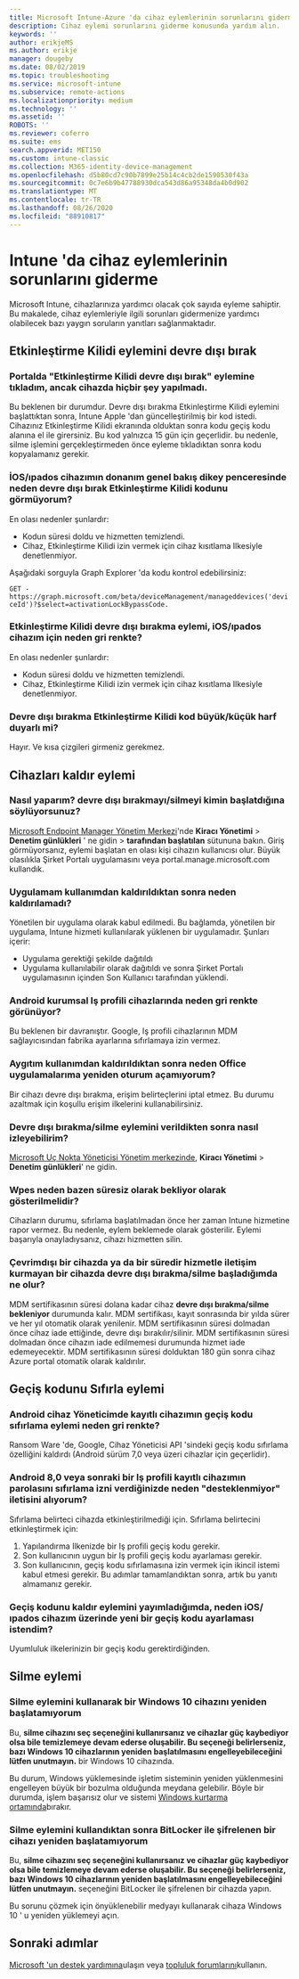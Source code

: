 ```yaml
---
title: Microsoft Intune-Azure 'da cihaz eylemlerinin sorunlarını giderme | Microsoft Docs
description: Cihaz eylemi sorunlarını giderme konusunda yardım alın.
keywords: ''
author: erikjeMS
ms.author: erikje
manager: dougeby
ms.date: 08/02/2019
ms.topic: troubleshooting
ms.service: microsoft-intune
ms.subservice: remote-actions
ms.localizationpriority: medium
ms.technology: ''
ms.assetid: ''
ROBOTS: ''
ms.reviewer: coferro
ms.suite: ems
search.appverid: MET150
ms.custom: intune-classic
ms.collection: M365-identity-device-management
ms.openlocfilehash: d5b80cd7c90b7899e25b14c4cb2de1590530f43a
ms.sourcegitcommit: 0c7e6b9b47788930dca543d86a95348da4b0d902
ms.translationtype: MT
ms.contentlocale: tr-TR
ms.lasthandoff: 08/26/2020
ms.locfileid: "88910817"
---
```

# <a name="troubleshoot-device-actions-in-intune"></a>Intune 'da cihaz eylemlerinin sorunlarını giderme

Microsoft Intune, cihazlarınıza yardımcı olacak çok sayıda eyleme sahiptir. Bu makalede, cihaz eylemleriyle ilgili sorunları gidermenize yardımcı olabilecek bazı yaygın soruların yanıtları sağlanmaktadır.

## <a name="disable-activation-lock-action"></a>Etkinleştirme Kilidi eylemini devre dışı bırak

### <a name="i-clicked-the-disable-activation-lock-action-in-the-portal-but-nothing-happened-on-the-device"></a>Portalda "Etkinleştirme Kilidi devre dışı bırak" eylemine tıkladım, ancak cihazda hiçbir şey yapılmadı.
Bu beklenen bir durumdur. Devre dışı bırakma Etkinleştirme Kilidi eylemini başlattıktan sonra, Intune Apple 'dan güncelleştirilmiş bir kod istedi. Cihazınız Etkinleştirme Kilidi ekranında olduktan sonra kodu geçiş kodu alanına el ile girersiniz. Bu kod yalnızca 15 gün için geçerlidir. bu nedenle, silme işlemini gerçekleştirmeden önce eyleme tıkladıktan sonra kodu kopyalamanız gerekir.

### <a name="why-dont-i-see-the-disable-activation-lock-code-in-the-hardware-overview-blade-of-my-iosipados-device"></a>İOS/ıpados cihazımın donanım genel bakış dikey penceresinde neden devre dışı bırak Etkinleştirme Kilidi kodunu görmüyorum?
En olası nedenler şunlardır:
- Kodun süresi doldu ve hizmetten temizlendi.
- Cihaz, Etkinleştirme Kilidi izin vermek için cihaz kısıtlama Ilkesiyle denetlenmiyor.

Aşağıdaki sorguyla Graph Explorer 'da kodu kontrol edebilirsiniz:

```GET - https://graph.microsoft.com/beta/deviceManagement/manageddevices('deviceId')?$select=activationLockBypassCode.```

### <a name="why-is-the-disable-activation-lock-action-greyed-out-for-my-iosipados-device"></a>Etkinleştirme Kilidi devre dışı bırakma eylemi, iOS/ıpados cihazım için neden gri renkte?
En olası nedenler şunlardır: 
- Kodun süresi doldu ve hizmetten temizlendi.
- Cihaz, Etkinleştirme Kilidi izin vermek için cihaz kısıtlama Ilkesiyle denetlenmiyor.

### <a name="is-the-disable-activation-lock-code-case-sensitive"></a>Devre dışı bırakma Etkinleştirme Kilidi kod büyük/küçük harf duyarlı mi?
Hayır. Ve kısa çizgileri girmeniz gerekmez.

## <a name="remove-devices-action"></a>Cihazları kaldır eylemi

### <a name="how-do-i-tell-who-started-a-retirewipe"></a>Nasıl yaparım? devre dışı bırakmayı/silmeyi kimin başlatdığına söylüyorsunuz?
[Microsoft Endpoint Manager Yönetim Merkezi](https://go.microsoft.com/fwlink/?linkid=2109431)'nde **Kiracı Yönetimi**  >  **Denetim günlükleri** ' ne gidin > **tarafından başlatılan** sütununa bakın.
Giriş görmüyorsanız, eylemi başlatan en olası kişi cihazın kullanıcısı olur. Büyük olasılıkla Şirket Portalı uygulamasını veya portal.manage.microsoft.com kullandık.

### <a name="why-wasnt-my-application-uninstalled-after-using-retire"></a>Uygulamam kullanımdan kaldırıldıktan sonra neden kaldırılamadı?
Yönetilen bir uygulama olarak kabul edilmedi. Bu bağlamda, yönetilen bir uygulama, Intune hizmeti kullanılarak yüklenen bir uygulamadır. Şunları içerir:
- Uygulama gerektiği şekilde dağıtıldı
- Uygulama kullanılabilir olarak dağıtıldı ve sonra Şirket Portalı uygulamasının içinden Son Kullanıcı tarafından yüklendi.

### <a name="why-is-wipe-grayed-out-for-android-enterprise-work-profile-devices"></a>Android kurumsal Iş profili cihazlarında neden gri renkte görünüyor?
Bu beklenen bir davranıştır. Google, Iş profili cihazlarının MDM sağlayıcısından fabrika ayarlarına sıfırlamaya izin vermez.

### <a name="why-can-i-sign-back-into-my-office-apps-after-my-device-was-retired"></a>Aygıtım kullanımdan kaldırıldıktan sonra neden Office uygulamalarıma yeniden oturum açamıyorum?
Bir cihazı devre dışı bırakma, erişim belirteçlerini iptal etmez. Bu durumu azaltmak için koşullu erişim ilkelerini kullanabilirsiniz.

### <a name="how-can-i-monitor-a-retirewipe-action-after-it-was-issued"></a>Devre dışı bırakma/silme eylemini verildikten sonra nasıl izleyebilirim?
[Microsoft Uç Nokta Yöneticisi Yönetim merkezinde](https://go.microsoft.com/fwlink/?linkid=2109431), **Kiracı Yönetimi**  >  **Denetim günlükleri**' ne gidin.

### <a name="why-do-wipes-sometimes-show-as-pending-indefinitely"></a>Wpes neden bazen süresiz olarak bekliyor olarak gösterilmelidir?
Cihazların durumu, sıfırlama başlatılmadan önce her zaman Intune hizmetine rapor vermez. Bu nedenle, eylem beklemede olarak gösterilir. Eylemi başarıyla onayladıysanız, cihazı hizmetten silin.

### <a name="what-happens-if-i-start-a-retirewipe-on-an-offline-device-or-a-device-that-hasnt-communicated-with-the-service-in-a-while"></a>Çevrimdışı bir cihazda ya da bir süredir hizmetle iletişim kurmayan bir cihazda devre dışı bırakma/silme başladığımda ne olur?
MDM sertifikasının süresi dolana kadar cihaz **devre dışı bırakma/silme bekleniyor** durumunda kalır. MDM sertifikası, kayıt sonrasında bir yılda sürer ve her yıl otomatik olarak yenilenir. MDM sertifikasının süresi dolmadan önce cihaz iade ettiğinde, devre dışı bırakılır/silinir. MDM sertifikasının süresi dolmadan önce cihazın iade edilmemesi durumunda hizmet iade edemeyecektir. MDM sertifikasının süresi dolduktan 180 gün sonra cihaz Azure portal otomatik olarak kaldırılır.


## <a name="reset-passcode-action"></a>Geçiş kodunu Sıfırla eylemi

### <a name="why-is-the-reset-passcode-action-greyed-out-on-my-android-device-admin-enrolled-device"></a>Android cihaz Yöneticimde kayıtlı cihazımın geçiş kodu sıfırlama eylemi neden gri renkte?
Ransom Ware 'de, Google, Cihaz Yöneticisi API 'sindeki geçiş kodu sıfırlama özelliğini kaldırdı (Android sürüm 7,0 veya üzeri cihazlar için geçerlidir).

### <a name="why-do-i-get-a-not-supported-message-when-i-issue-a-passcode-reset-to-my-android-80-or-later-work-profile-enrolled-device"></a>Android 8,0 veya sonraki bir Iş profili kayıtlı cihazımın parolasını sıfırlama izni verdiğinizde neden "desteklenmiyor" iletisini alıyorum?
Sıfırlama belirteci cihazda etkinleştirilmediği için. Sıfırlama belirtecini etkinleştirmek için:
1. Yapılandırma Ilkenizde bir Iş profili geçiş kodu gerekir.
2. Son kullanıcının uygun bir Iş profili geçiş kodu ayarlaması gerekir.
3. Son kullanıcının, geçiş kodu sıfırlamasına izin vermek için ikincil istemi kabul etmesi gerekir.
Bu adımlar tamamlandıktan sonra, artık bu yanıtı almamanız gerekir.

### <a name="why-am-i-prompted-to-set-a-new-passcode-on-my-iosipados-device-when-i-issue-the-remove-passcode-action"></a>Geçiş kodunu kaldır eylemini yayımladığımda, neden iOS/ıpados cihazım üzerinde yeni bir geçiş kodu ayarlaması istendim?
Uyumluluk ilkelerinizin bir geçiş kodu gerektirdiğinden.


## <a name="wipe-action"></a>Silme eylemi

### <a name="i-cant-restart-a-windows-10-device-after-using-the-wipe-action"></a>Silme eylemini kullanarak bir Windows 10 cihazını yeniden başlatamıyorum
Bu, **silme cihazını seç seçeneğini kullanırsanız ve cihazlar güç kaybediyor olsa bile temizlemeye devam ederse oluşabilir. Bu seçeneği belirlerseniz, bazı Windows 10 cihazlarının yeniden başlatılmasını engelleyebileceğini lütfen unutmayın.** bir Windows 10 cihazında.

Bu durum, Windows yüklemesinde işletim sisteminin yeniden yüklenmesini engelleyen büyük bir bozulma olduğunda meydana gelebilir. Böyle bir durumda, işlem başarısız olur ve sistemi [Windows kurtarma ortamında]( /windows-hardware/manufacture/desktop/windows-recovery-environment--windows-re--technical-reference)bırakır.

### <a name="i-cant-restart-a-bitlocker-encrypted-device-after-using-the-wipe-action"></a>Silme eylemini kullandıktan sonra BitLocker ile şifrelenen bir cihazı yeniden başlatamıyorum
Bu, **silme cihazını seç seçeneğini kullanırsanız ve cihazlar güç kaybediyor olsa bile temizlemeye devam ederse oluşabilir. Bu seçeneği belirlerseniz, bazı Windows 10 cihazlarının yeniden başlatılmasını engelleyebileceğini lütfen unutmayın.** seçeneğini BitLocker ile şifrelenen bir cihazda yapın.

Bu sorunu çözmek için önyüklenebilir medyayı kullanarak cihaza Windows 10 ' u yeniden yüklemeyi açın.


## <a name="next-steps"></a>Sonraki adımlar

[Microsoft 'un destek yardımına](../fundamentals/get-support.md)ulaşın veya [topluluk forumlarını](https://social.technet.microsoft.com/Forums/en-US/home?category=microsoftintune)kullanın.